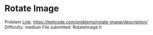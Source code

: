# Rotate Image
Problem [Link](https://leetcode.com/problems/rotate-image/description/): https://leetcode.com/problems/rotate-image/description/
Difficulty: medium
File submitted: RotateImage.h
